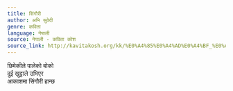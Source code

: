 ```yaml
---
title: सिंगौरी
author: अभि सुवेदी
genre: कविता
language: नेपाली
source: नेपाली - कविता कोश
source_link: http://kavitakosh.org/kk/%E0%A4%85%E0%A4%AD%E0%A4%BF_%E0%A4%B8%E0%A5%81%E0%A4%B5%E0%A5%87%E0%A4%A6%E0%A5%80
---
```


छिमेकीले पालेको बोको  
दुई खुट्टाले उभिएर  
आकाशमा सिंगौरी हान्छ

